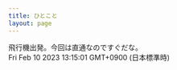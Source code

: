 ```yaml
---
title: ひとこと
layout: page
---
```

<div class="box" dt="1676002501602">
  飛行機出発。今回は直通なのですぐだな。
  <div class="content is-small">Fri Feb 10 2023 13:15:01 GMT+0900 (日本標準時)</div>
</div>